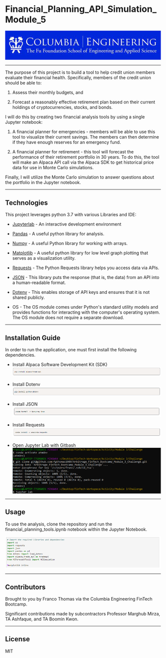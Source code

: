 # Financial_Planning_API_Simulation_Module_5

![Columbia Engineering.](images/Columbia.jpeg)

___
The purpose of this project is to build a tool to help credit union members evaluate their financial health. Specifically, members of the credit union should be able to: 
1) Assess their monthly budgets, and 

2) Forecast a reasonably effective retirement plan based on their current holdings of cryptocurrencies, stocks, and bonds.

I will do this by creating two financial analysis tools by using a single Jupyter notebook:

1) A financial planner for emergencies - members will be able to use this tool to visualize their current savings. The members can then determine if they have enough reserves for an emergency fund.

2) A financial planner for retirement - this tool will forecast the performance of their retirement portfolio in 30 years. To do this, the tool will make an Alpaca API call via the Alpaca SDK to get historical price data for use in Monte Carlo simulations.

Finally, I will utilize the Monte Carlo simulation to answer questions about the portfolio in the Jupyter notebook.

---

## Technologies

This project leverages python 3.7 with various Libraries and IDE:

* [Jupyterlab](http://justinbois.github.io/bootcamp/2020_fsri/lessons/l01_welcome.html#Jupyter) - An interactive development environment

* [Pandas](https://www.w3schools.com/python/pandas/pandas_dataframes.asp) - A useful python library for analysis.

* [Numpy](https://www.w3schools.com/python/numpy/numpy_intro.asp) - A useful Python library for working with arrays.

* [Matplotlib](https://www.w3schools.com/python/matplotlib_intro.asp) - A useful python library for low level graph plotting that serves as a visualization utility.

* [Requests](https://requests.readthedocs.io/en/latest/) - The Python Requests library helps you access data via APIs.

* [JSON](https://www.json.org/json-en.html) - This library puts the response (that is, the data) from an API into a human-readable format.

* [Dotenv](https://pypi.org/project/python-dotenv/) - This enables storage of API keys and ensures that it is not shared publicly.

* OS - The OS module comes under Python's standard utility models and provides functions for interacting with the computer's operating system. The OS module does not require a separate download.

---

## Installation Guide

In order to run the application, one must first install the following dependencies.

* Install Alpaca Software Development Kit (SDK)
![Installing Alpaca](images/Installing_Alpaca_SDK.PNG)

* Install Dotenv
![Installing Dotenv](images/Installing_Dotenv.PNG)

* Install JSON
![Installing JSON](images/Installing_JSON.PNG)

* Install Requests
![Installing Requests](images/Installing_Requests.PNG)

* Open Jupyter Lab with Gitbash
![Loading Jupyter Lab](images/JupyterLab.PNG)

---

## Usage
To use the analysis, clone the repository and run the financial_planning_tools.ipynb notebook within the Jupyter Notebook.

![Import and run the financial planning tools file.](images/Importing_Dependencies.PNG)


---

## Contributors

Brought to you by Franco Thomas via the Columbia Engineering FinTech Bootcamp.

Significant contributions made by subcontractors Professor Marghub Mirza, TA Ashfaque, and TA Boomin Kwon.

---

## License

MIT